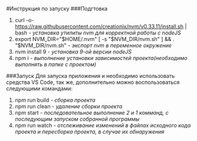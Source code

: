 #Инструкция по запуску
###Подгтовка
1. curl -o- https://raw.githubusercontent.com/creationix/nvm/v0.33.11/install.sh | bash *- установка утилиты nvm для корректной работы с nodeJS*
2. export NVM_DIR="$HOME/.nvm"
[ -s "$NVM_DIR/nvm.sh" ] && \. "$NVM_DIR/nvm.sh" *- экспорт nvm в переменное окружение*
3. nvm install 9 *- установка 9-ой версии nodeJS*
4. npm i *- выполнение установки зависимостей проекта(необходимо выполнять в папке с проектом)*

###Запуск
Для запуска приложения и необходимо использовать средства VS Code, так же, дополнительно можно воспользоваться следующими командами:
1. npm run build *- сборка проекта*
2. npm run clean *- удаление сборки проекта*
3. npm start *- последовательное выполнение 2 и 1 комманд, с последующим запуском собранной программы*
4. npm run watch *- отслеживание изменений в файлах исходного кода проекта и пересборка проекта, в случае их обнаружения*